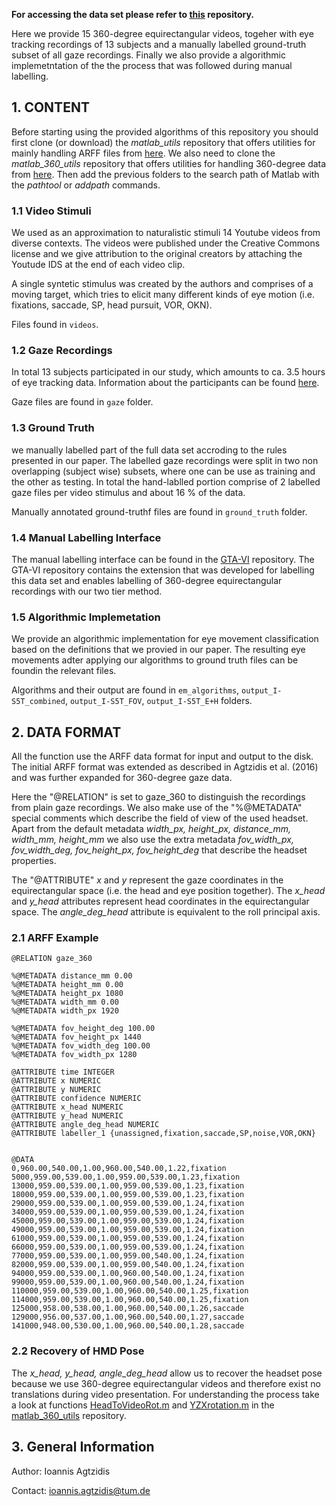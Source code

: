 **For accessing the data set please refer to [this](https://web.gin.g-node.org/ioannis.agtzidis/360_em_dataset) repository.**

Here we provide 15 360-degree equirectangular videos, togeher with eye tracking
recordings of 13 subjects and a manually labelled ground-truth subset of all
gaze recordings. Finally we also provide a algorithmic implemetntation of the
the process that was followed during manual labelling.

## 1. CONTENT

Before starting using the provided algorithms of this repository you should
first clone (or download) the *matlab_utils* repository that offers utilities
for mainly handling ARFF files from
[here](https://web.gin.g-node.org/ioannis.agtzidis/matlab_utils). We also
need to clone the *matlab_360_utils* repository that offers utilities for handling 360-degree
data from [here](https://web.gin.g-node.org/ioannis.agtzidis/matlab_360_utils). Then add the 
previous folders to the search path of Matlab with the *pathtool* or *addpath*
commands.

### 1.1 Video Stimuli

We used as an approximation to naturalistic stimuli 14 Youtube
videos from diverse contexts. The videos were published under the Creative
Commons license and we give attribution to the original creators by attaching
the Youtude IDS at the end of each video clip. 

A single syntetic stimulus was created by the authors and comprises of a moving
target, which tries to elicit many different kinds of eye motion (i.e.
fixations, saccade, SP, head pursuit, VOR, OKN). 

Files found in `videos`.

### 1.2 Gaze Recordings

In total 13 subjects participated in our study, which amounts to ca. 3.5 hours
of eye tracking data. Information about the participants can be found
[here](https://web.gin.g-node.org/ioannis.agtzidis/360_em_dataset/src/master/participant_info.csv).

Gaze files are found in `gaze` folder.

### 1.3 Ground Truth

we manually labelled part of the full data set accroding to the rules presented
in our paper. The labelled gaze recordings were split in two non overlapping
(subject wise) subsets, where one can be use as training and the other as
testing. In total the hand-lablled portion comprise of 2 labelled gaze files per
video stimulus and about 16 % of the data.

Manually annotated ground-truthf files are found in `ground_truth` folder.

### 1.4 Manual Labelling Interface

The manual labelling interface can be found
in the [GTA-VI](https://web.gin.g-node.org/ioannis.agtzidis/gta-vi) repository.
The GTA-VI repository contains the extension that was developed for labelling
this data set and enables labelling of 360-degree equirectangular recordings with our
two tier method.

### 1.5 Algorithmic Implemetation

We provide an algorithmic implementation for eye movement classification based
on the definitions that we provied in our paper. The resulting eye movements
adter applying our algorithms to ground truth files can be foundin the relevant
files.

Algorithms and their output are found in `em_algorithms`, `output_I-S5T_combined`, `output_I-S5T_FOV`, `output_I-S5T_E+H` folders.

## 2. DATA FORMAT

All the function use the ARFF data format for input and output to the disk. The initial
ARFF format was extended as described in Agtzidis et al. (2016) and was further expanded 
for 360-degree gaze data.

Here the "@RELATION" is set to gaze_360 to distinguish the recordings from
plain gaze recordings. We also make use of the "%@METADATA" special comments
which describe the field of view of the used headset. Apart from the default
metadata *width_px, height_px, distance_mm, width_mm, height_mm* we also use 
the extra metadata *fov_width_px, fov_width_deg, fov_height_px, fov_height_deg* 
that describe the headset properties.

The "@ATTRIBUTE" *x* and *y* represent the gaze coordinates in the
equirectangular space (i.e. the head and eye position together). The
*x_head* and *y_head* attributes represent head coordinates in the
equirectangular space. The *angle_deg_head* attribute is equivalent to the roll
principal axis.

### 2.1 ARFF Example

```
@RELATION gaze_360

%@METADATA distance_mm 0.00
%@METADATA height_mm 0.00
%@METADATA height_px 1080
%@METADATA width_mm 0.00
%@METADATA width_px 1920

%@METADATA fov_height_deg 100.00
%@METADATA fov_height_px 1440
%@METADATA fov_width_deg 100.00
%@METADATA fov_width_px 1280

@ATTRIBUTE time INTEGER
@ATTRIBUTE x NUMERIC
@ATTRIBUTE y NUMERIC
@ATTRIBUTE confidence NUMERIC
@ATTRIBUTE x_head NUMERIC
@ATTRIBUTE y_head NUMERIC
@ATTRIBUTE angle_deg_head NUMERIC
@ATTRIBUTE labeller_1 {unassigned,fixation,saccade,SP,noise,VOR,OKN}


@DATA
0,960.00,540.00,1.00,960.00,540.00,1.22,fixation
5000,959.00,539.00,1.00,959.00,539.00,1.23,fixation
13000,959.00,539.00,1.00,959.00,539.00,1.23,fixation
18000,959.00,539.00,1.00,959.00,539.00,1.23,fixation
29000,959.00,539.00,1.00,959.00,539.00,1.24,fixation
34000,959.00,539.00,1.00,959.00,539.00,1.24,fixation
45000,959.00,539.00,1.00,959.00,539.00,1.24,fixation
49000,959.00,539.00,1.00,959.00,539.00,1.24,fixation
61000,959.00,539.00,1.00,959.00,539.00,1.24,fixation
66000,959.00,539.00,1.00,959.00,539.00,1.24,fixation
77000,959.00,539.00,1.00,959.00,540.00,1.24,fixation
82000,959.00,539.00,1.00,959.00,540.00,1.24,fixation
94000,959.00,539.00,1.00,960.00,540.00,1.24,fixation
99000,959.00,539.00,1.00,960.00,540.00,1.24,fixation
110000,959.00,539.00,1.00,960.00,540.00,1.25,fixation
114000,959.00,539.00,1.00,960.00,540.00,1.25,fixation
125000,958.00,538.00,1.00,960.00,540.00,1.26,saccade
129000,956.00,537.00,1.00,960.00,540.00,1.27,saccade
141000,948.00,530.00,1.00,960.00,540.00,1.28,saccade
```

### 2.2 Recovery of HMD Pose

The *x_head, y_head, angle_deg_head* allow us to recover the headset pose
because we use 360-degree equirectangular videos and therefore exist no
translations during video presentation. For
understanding the process take a look at functions
[HeadToVideoRot.m](https://web.gin.g-node.org/ioannis.agtzidis/matlab_360_utils/src/master/HeadToVideoRot.m) and
[YZXrotation.m](https://web.gin.g-node.org/ioannis.agtzidis/matlab_360_utils/src/master/YZXrotation.m)
in the
[matlab_360_utils](https://web.gin.g-node.org/ioannis.agtzidis/matlab_360_utils) repository.

## 3. General Information

Author: Ioannis Agtzidis

Contact: ioannis.agtzidis@tum.de

